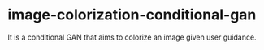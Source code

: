 # image-colorization-conditional-gan
It is a conditional GAN that aims to colorize an image given user guidance.
